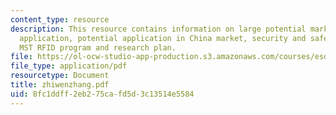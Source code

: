 ```yaml
---
content_type: resource
description: This resource contains information on large potential market in RFID
  application, potential application in China market, security and safety, logistic,
  MST RFID program and research plan.
file: https://ol-ocw-studio-app-production.s3.amazonaws.com/courses/esd-290-special-topics-in-supply-chain-management-spring-2005/8fc1ddff2eb275cafd5d3c13514e5584_zhiwenzhang.pdf
file_type: application/pdf
resourcetype: Document
title: zhiwenzhang.pdf
uid: 8fc1ddff-2eb2-75ca-fd5d-3c13514e5584
---
```

